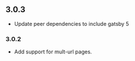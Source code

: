 ## 3.0.3
- Update peer dependencies to include gatsby 5

### 3.0.2
- Add support for mult-url pages.
